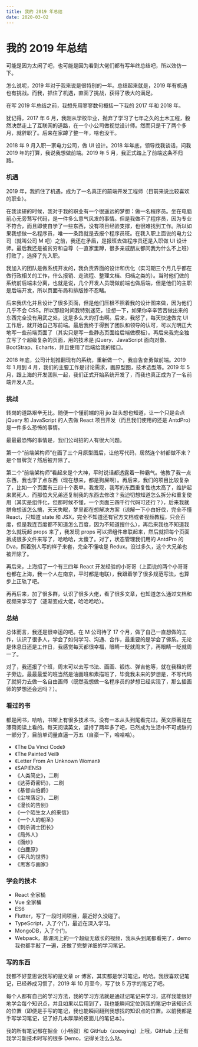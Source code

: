 ```yaml
---
title: 我的 2019 年总结
date: 2020-03-02
---
```


# 我的 2019 年总结

可能是因为太闲了吧，也可能是因为看到大佬们都有写年终总结吧，所以效仿一下。

怎么说呢，2019 年对于我来说是很特别的一年。总结起来就是，2019 年有机遇也有挑战。而我，抓住了机遇，直面了挑战，获得了极大的满足。

在写 2019 年总结之前，我想先用寥寥数句概括一下我的 2017 年和 2018 年。

犹记得，2017 年 6 月，我刚从学校毕业，抛弃了学习了七年之久的土木工程，毅然决然走上了互联网的道路，在一个小公司做视觉设计师。然而只是干了两个多月，就辞职了。后来在家蹲了整一年，啥也没干。

2018 年 9 月入职一家电力公司，做 UI 设计。2018 年年底，领导找我谈话，问我 2019 年的打算，我说我想做前端。2019 年 5 月，我正式踏上了前端这条不归路。

### 机遇

2019 年，我抓住了机遇，成为了一名真正的前端开发工程师（目前来说比较喜欢的职业）。

在我读研的时候，我对于我的职业有一个很遥远的梦想：做一名程序员。坐在电脑前心无旁骛写代码，是一件多么意气风发的事情。但是我做不了程序员，因为专业不符合，而且即使自学了一些东西，没有项目经验支撑，也很难找到工作。所以如果我想做一名程序员，唯一一条路就是去报个程序员班。在我入职上面说的电力公司（就叫公司 M 吧）之前，我还在矛盾，是报班去做程序员还是入职做 UI 设计师。最后我还是被贫穷和自尊（一直家里蹲，很多亲戚朋友都问我为什么不上班）打败了，选择了先入职。

我加入的团队是做系统开发的，我负责界面的设计和优化（实习期三个月几乎都在做行政相关的工作，什么报销、走流程、整理文档、归档之类的）。当时他们做的系统前后端未分离，也就是说，几个开发人员既做前端也做后端，但是他们的主职是后端开发，所以页面布局和排版惨不忍睹。

后来我优化并且设计了很多页面，但是他们压根不照着我的设计图来做，因为他们几乎不会 CSS。所以那段时间我特别迷茫，设想一下，如果你辛辛苦苦做出来的东西完全没有用武之处，这是多么大的打击啊。后来，我怒了，每天快速做完 UI 工作后，就开始自己写前端。最后我终于得到了团队和领导的认可，可以光明正大地写一些前端页面了（其实只是写一些静态页面给后端做模板）。再后来我完全独立写了个超级复杂的页面，用的技术是 jQuery、JavaScript 面向对象、BootStrap、Echarts，并且使用了后端给我的接口。

2018 年底，公司计划推翻现有的系统，重新做一个，我自告奋勇做前端。2019 年 1 月到 4 月，我们的主要工作是讨论需求，画原型图，技术选型等。2019 年 5 月，跟上海的开发团队一起，我们正式开始系统开发了，而我也真正成为了一名前端开发人员。

### 挑战

转岗的道路艰辛无比。随便一个懂前端的用 jio 趾头想也知道，让一个只是会点 jQuery 和 JavaScript 的人去做 React 项目开发（而且我们使用的还是 AntdPro）是一件多么恐怖的事情。

最最最恐怖的事情是，我们公司招的人有很大问题。

第一个“前端架构师”在画了三个月原型图后，让他写代码，居然连个树都做不来？是个冒牌货？然后被开除了。

第二个“前端架构师”看起来是个大神，平时说话都透露着一种霸气。他教了我一点东西，我也学了点东西（现在想来，都是狗屎啊）。再后来，我们的项目比较复杂了，比如一个页面有三四十个表单。我发现，我写的东西重复性也太高了，维护起来累死人，而那位大兄弟还复制我的东西去修改？我迫切想知道怎么拆分和重复使用（其实是组件化，但那时候不懂，一个页面三四千行代码可还行？），后来我就拼命想该怎么搞，天天失眠，梦里都在想解决方案（谅解一下小白好伐，完全不懂 React，只知道 state 和 JSX，完全不知道还有官方文档或者视频教程，只会百度，但是我连百度都不知道怎么百度，因为不知道搜什么），再后来我也不知道我怎么就玩起 props 来了，我发现 props 可以把组件串联起来，然后就把每个页面拆成很多文件来写了，哈哈哈，太傻了。对了，状态管理我们用的 AntdPro 的 Dva，照着别人写的样子来套，完全不懂啥是 Redux。没过多久，这个大兄弟也被开除了。

再后来，上海招了一个有三四年 React 开发经验的小哥哥（上面说的两个小哥哥也都在上海，我一个人在南京，平时都是电联），我跟着学了很多规范写法，也算步上正轨了吧。

再再后来，加了很多群，认识了很多大佬，看了很多文章，也知道怎么通过文档和视频来学习了（逐渐变成大佬，哈哈哈哈）。

### 总结

总体而言，我还是很幸运的吧。在 M 公司待了 17 个月，做了自己一直想做的工作，认识了很多人，学会了如何学习、沟通、合作，最重要的是学会了佛系。无论是休息日还是工作日，我感觉每天都很幸福，眼睛一眨就周末了，再眼睛一眨就周一了。

对了，我还报了个班，周末可以去写书法、画画、锻炼、弹吉他等，就在我租的房子旁边。最最最爱的班当然是油画班和素描班了，毕竟我未来的梦想是，不写代码了就努力去做一名自由画师（既然我想做一名程序员的梦想已经实现了，那么插画师的梦想还会远吗？）。

### 看过的书

都是闲书，哈哈，书架上有很多技术书，没有一本从头到尾看完过。英文原著是在薄荷阅读上看的。每天阅读英文，坚持了两年多了吧，已然成为生活中不可或缺的一部分了，目前单词量直逼一万五（自豪一下，哈哈哈）。

* 《The Da Vinci Code》
* 《The Painted Veil》
* 《Letter From An Unknown Woman》
* 《SAPIENS》
* 《人类简史》，二刷
* 《达芬奇密码》，二刷
* 《基督山伯爵》
* 《尘埃落定》，二刷
* 《漫长的告别》
* 《一个陌生女人的来信》
* 《一个人的朝圣》
* 《刺杀骑士团长》
* 《局外人》
* 《面纱》
* 《白鹿原》
* 《平凡的世界》
* 《黑客与画家》

### 学会的技术

* React 全家桶
* Vue 全家桶
* ES6
* Flutter，写了一段时间项目，最近好久没碰了。
* TypeScript，入了个门，最近在深入学习。
* MongoDB，入了个门。
* Webpack，慕课网上的一个超级无敌长的视频，我从头到尾都看完了，demo 我也都手敲了一遍，还做了完整详细的学习笔记。

### 写的东西

我都不好意思说我写的是文章 or 博客，其实都是学习笔记，哈哈。我很喜欢记笔记，已经养成习惯了，2019 年 10 月至今，写了快 5 万字的笔记了吧。

每个人都有自己的学习方法，我的学习方法就是通过记笔记来学习，这样我能很好地学会每个知识点，并且如果以后用到了，我也能瞬间定位到我的笔记中该知识点的位置（即便是手写的笔记，我也能瞬间翻到我想找的知识点的位置。以前我都是手写学习笔记，记了好几本厚厚的皮面儿的笔记本）。

我的所有笔记都在掘金（小畅叙）和 GitHub（zoeeying）上哦，GitHub 上还有我学习新技术时写的很多 Demo，记得关注么么哒。

